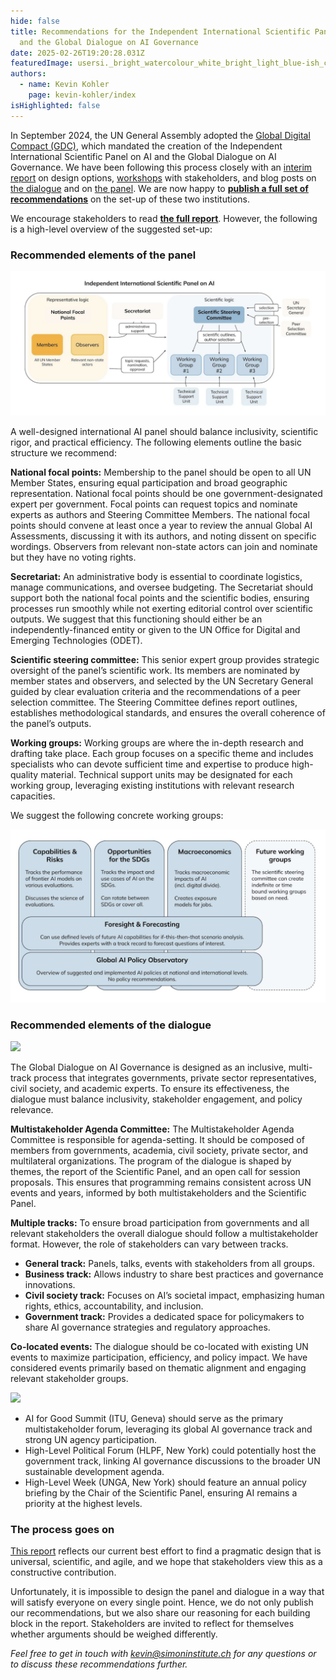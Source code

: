 ```yaml
---
hide: false
title: Recommendations for the Independent International Scientific Panel on AI
  and the Global Dialogue on AI Governance
date: 2025-02-26T19:20:28.031Z
featuredImage: usersi._bright_watercolour_white_bright_light_blue-ish_colours__c094c92a-7c97-4d23-b1f7-445044b3b6eb.webp
authors:
  - name: Kevin Kohler
    page: kevin-kohler/index
isHighlighted: false
---
```

In September 2024, the UN General Assembly adopted the [Global Digital Compact (GDC)](https://www.un.org/digital-emerging-technologies/global-digital-compact), which mandated the creation of the Independent International Scientific Panel on AI and the Global Dialogue on AI Governance. We have been following this process closely with an [interim report](https://www.simoninstitute.ch/blog/post/blueprints-design-options-for-the-independent-international-scientific-panel-on-ai-and-the-global-dialogue-on-ai-governance/) on design options, [workshops](https://www.simoninstitute.ch/blog/post/developing-the-modalities-of-the-independent-international-scientific-panel-on-ai-the-global-dialogue-on-ai-governance-a-workshop-series/) with stakeholders, and blog posts on [the dialogue](https://www.simoninstitute.ch/blog/post/distinguishing-between-internet-governance-and-ai-governance/) and on [the panel](https://www.simoninstitute.ch/blog/post/three-considerations-for-the-independent-international-scientific-panel-on-ai/). We are now happy to **[publish a full set of recommendations](https://drive.google.com/file/d/17mBzqt7foXThI9xcAP8gsTKan34Zk5Mv/view?usp=sharing)** on the set-up of these two institutions.

We encourage stakeholders to read **[the full report](https://drive.google.com/file/d/17mBzqt7foXThI9xcAP8gsTKan34Zk5Mv/view)**. However, the following is a high-level overview of the suggested set-up:

### Recommended elements of the panel

![](screenshot-2025-02-26-at-11.45.03.png)

A well-designed international AI panel should balance inclusivity, scientific rigor, and practical efficiency. The following elements outline the basic structure we recommend:

**National focal points:** Membership to the panel should be open to all UN Member States, ensuring equal participation and broad geographic representation. National focal points should be one government-designated expert per government. Focal points can request topics and nominate experts as authors and Steering Committee Members. The national focal points should convene at least once a year to review the annual Global AI Assessments, discussing it with its authors, and noting dissent on specific wordings. Observers from relevant non-state actors can join and nominate but they have no voting rights.

**Secretariat:** An administrative body is essential to coordinate logistics, manage communications, and oversee budgeting. The Secretariat should support both the national focal points and the scientific bodies, ensuring processes run smoothly while not exerting editorial control over scientific outputs. We suggest that this functioning should either be an independently-financed entity or given to the UN Office for Digital and Emerging Technologies (ODET).

**Scientific steering committee:** This senior expert group provides strategic oversight of the panel’s scientific work. Its members are nominated by member states and observers, and selected by the UN Secretary General guided by clear evaluation criteria and the recommendations of a peer selection committee. The Steering Committee defines report outlines, establishes methodological standards, and ensures the overall coherence of the panel’s outputs.

**Working groups:** Working groups are where the in-depth research and drafting take place. Each group focuses on a specific theme and includes specialists who can devote sufficient time and expertise to produce high-quality material. Technical support units may be designated for each working group, leveraging existing institutions with relevant research capacities. 

We suggest the following concrete working groups:

![](screenshot-2025-02-26-at-11.45.30.png)

### Recommended elements of the dialogue

![](https://lh7-rt.googleusercontent.com/docsz/AD_4nXcFA_5ONdBn2Elh4Gbq0GcBPcGQcgGYKvsKRNRErbKazHrQ6BgV-tUjMx8Jh2qDvAoMwDTyFFhp5TsRPTNngWZlC1hPtEgTxCyVkFKSM_FLNAuRit6F8VynRRsVl7fdqg26LluGW0bpdGB87zdb7DQ?key=Tex1_ZVM9YA760I_RmUw6ozY)

The Global Dialogue on AI Governance is designed as an inclusive, multi-track process that integrates governments, private sector representatives, civil society, and academic experts. To ensure its effectiveness, the dialogue must balance inclusivity, stakeholder engagement, and policy relevance.

**Multistakeholder Agenda Committee:** The Multistakeholder Agenda Committee is responsible for agenda-setting. It should be composed of members from governments, academia, civil society, private sector, and multilateral organizations. The program of the dialogue is shaped by themes, the report of the Scientific Panel, and an open call for session proposals. This ensures that programming remains consistent across UN events and years, informed by both multistakeholders and the Scientific Panel.

**Multiple tracks:** To ensure broad participation from governments and all relevant stakeholders the overall dialogue should follow a multistakeholder format. However, the role of stakeholders can vary between tracks.

* **General track:** Panels, talks, events with stakeholders from all groups.
* **Business track:** Allows industry to share best practices and governance innovations.
* **Civil society track:** Focuses on AI’s societal impact, emphasizing human rights, ethics, accountability, and inclusion.
* **Government track:** Provides a dedicated space for policymakers to share AI governance strategies and regulatory approaches.

**Co-located events:** The dialogue should be co-located with existing UN events to maximize participation, efficiency, and policy impact. We have considered events primarily based on thematic alignment and engaging relevant stakeholder groups.

![](https://lh7-rt.googleusercontent.com/docsz/AD_4nXch6Q9TezWeoVeZI98rRPFMUYoJ8XuxZlAnbuBB9vyHGGccmCFDwpZT80OoriUygsqz0wocaESXTj8c2NC2uR1Yv5nEYXTlnd-UWmQ2Qy5aijb-XkZTDhRrhwsfbhjfFgb4owADWoiO0S_z0J38lH8?key=Tex1_ZVM9YA760I_RmUw6ozY)

* AI for Good Summit (ITU, Geneva) should serve as the primary multistakeholder forum, leveraging its global AI governance track and strong UN agency participation.
* High-Level Political Forum (HLPF, New York) could potentially host the government track, linking AI governance discussions to the broader UN sustainable development agenda.
* High-Level Week (UNGA, New York) should feature an annual policy briefing by the Chair of the Scientific Panel, ensuring AI remains a priority at the highest levels. 

### The process goes on

[This report](https://drive.google.com/file/d/17mBzqt7foXThI9xcAP8gsTKan34Zk5Mv/view) reflects our current best effort to find a pragmatic design that is universal, scientific, and agile, and we hope that stakeholders view this as a constructive contribution.

Unfortunately, it is impossible to design the panel and dialogue in a way that will satisfy everyone on every single point. Hence, we do not only publish our recommendations, but we also share our reasoning for each building block in the report. Stakeholders are invited to reflect for themselves whether arguments should be weighed differently.

*Feel free to get in touch with kevin@simoninstitute.ch for any questions or to discuss these recommendations further.*